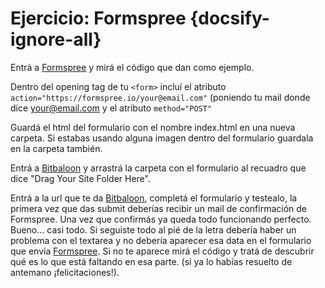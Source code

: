 # Ejercicio: Formspree {docsify-ignore-all}

Entrá a [Formspree](https://formspree.io/) y mirá el código que dan como ejemplo.

Dentro del opening tag de tu `<form>` incluí el atributo `action="https://formspree.io/your@email.com"` (poniendo tu mail donde dice your@email.com y el atributo `method="POST"`

Guardá el html del formulario con el nombre index.html en una nueva carpeta. Si estabas usando alguna imagen dentro del formulario guardala en la carpeta también.

Entrá a [Bitbaloon](https://www.bitballoon.com/) y arrastrá la carpeta con el formulario al recuadro que dice "Drag Your Site Folder Here".

Entrá a la url que te da [Bitbaloon](https://www.bitballoon.com/), completá el formulario y testealo, la primera vez que das submit deberías recibir un mail de confirmación de Formspree. Una vez que confirmás ya queda todo funcionando perfecto. Bueno… casi todo. Si seguiste todo al pié de la letra debería haber un problema con el textarea y no debería aparecer esa data en el formulario que envía [Formspree](https://formspree.io/). Si no te aparece mirá el código y tratá de descubrir qué es lo que está faltando en esa parte. (si ya lo habías resuelto de antemano ¡felicitaciones!).
